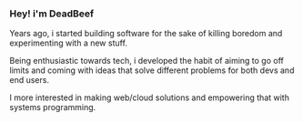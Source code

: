 ### Hey! i'm DeadBeef

Years ago, i started building software for the sake of killing boredom and experimenting with a new stuff.

Being enthusiastic towards tech, i developed the habit of aiming to go off limits and coming with ideas that solve different problems for both devs and end users. 

I more interested in making web/cloud solutions and empowering that with systems programming.
